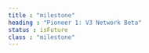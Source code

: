 ```yaml
---
title : "milestone"
heading : "Pioneer 1: V3 Network Beta"
status : isFuture
class : "milestone"
---
```

